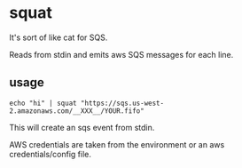 

# squat

It's sort of like cat for SQS.

Reads from stdin and emits aws SQS messages for each line.

## usage

```
echo "hi" | squat "https://sqs.us-west-2.amazonaws.com/__XXX__/YOUR.fifo"
```

This will create an sqs event from stdin.

AWS credentials are taken from the environment or an aws credentials/config
file.

